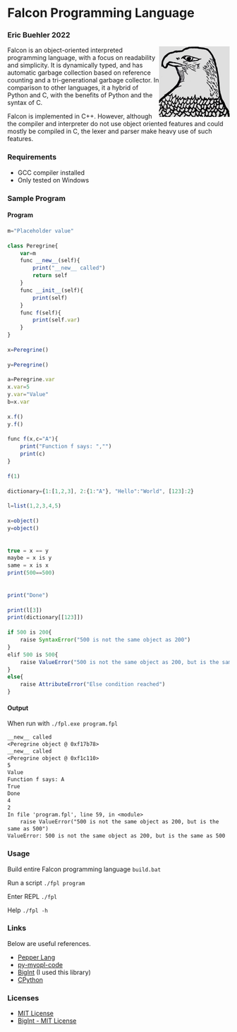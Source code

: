 # Falcon Programming Language
### Eric Buehler 2022 ###

<img src="logo.jpg" width="160" height="160" align="right" />

Falcon is an object-oriented interpreted programming language, with a focus on readability and simplicity. It is dynamically typed, and has automatic garbage collection based on reference counting and a tri-generational garbage collector. In comparison to other languages, it a hybrid of Python and C, with the benefits of Python and the syntax of C.

Falcon is implemented in C++. However, although the compiler and interpreter do not use object oriented features and could mostly be compiled in C, the lexer and parser make heavy use of such features.

### Requirements ###
- GCC compiler installed
- Only tested on Windows

### Sample Program ###

#### Program ####
```js
m="Placeholder value"

class Peregrine{
    var=m
    func __new__(self){
        print("__new__ called")
        return self
    }
    func __init__(self){
        print(self)
    }
    func f(self){
        print(self.var)
    }
}

x=Peregrine()

y=Peregrine()

a=Peregrine.var
x.var=5
y.var="Value"
b=x.var

x.f()
y.f()

func f(x,c="A"){
    print("Function f says: ","")
    print(c)
}

f(1)

dictionary={1:[1,2,3], 2:{1:"A"}, "Hello":"World", [123]:2}

l=list(1,2,3,4,5)

x=object()
y=object()


true = x == y
maybe = x is y
same = x is x
print(500==500)


print("Done")

print(l[3])
print(dictionary[[123]])

if 500 is 200{
    raise SyntaxError("500 is not the same object as 200")
}
elif 500 is 500{
    raise ValueError("500 is not the same object as 200, but is the same as 500")
}
else{
    raise AttributeError("Else condition reached")
}
```

#### Output ####
When run with ```./fpl.exe program.fpl```

```
__new__ called
<Peregrine object @ 0xf17b78>
__new__ called
<Peregrine object @ 0xf1c110>
5
Value
Function f says: A
True
Done
4
2
In file 'program.fpl', line 59, in <module>
    raise ValueError("500 is not the same object as 200, but is the same as 500")
ValueError: 500 is not the same object as 200, but is the same as 500
```

### Usage ###
Build entire Falcon programming language
```build.bat```

Run a script
```./fpl program```

Enter REPL
```./fpl```

Help
```./fpl -h```

### Links ###
Below are useful references.
- <a href='https://github.com/dannyvankooten/pepper-lang' target="_blank">Pepper Lang</a>
- <a href='https://github.com/davidcallanan/py-myopl-code' target="_blank">py-myopl-code</a>
- <a href='https://github.com/faheel/BigInt' target="_blank">BigInt</a> (I used this library)
- <a href='https://github.com/python/cpython' target="_blank">CPython</a>

### Licenses ###
- [MIT License](LICENSE)
- [BigInt - MIT License](https://github.com/EricLBuehler/Falcon-Programming-Language/blob/main/object/BigInt.hpp)
